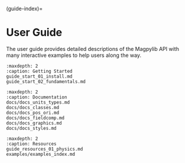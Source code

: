 (guide-index)=
# User Guide

The user guide provides detailed descriptions of the Magpylib API with many interactive examples to help users along the way.

```{toctree}
:maxdepth: 2
:caption: Getting Started
guide_start_01_install.md
guide_start_02_fundamentals.md
```

```{toctree}
:maxdepth: 2
:caption: Documentation
docs/docs_units_types.md
docs/docs_classes.md
docs/docs_pos_ori.md
docs/docs_fieldcomp.md
docs/docs_graphics.md
docs/docs_styles.md
```

```{toctree}
:maxdepth: 2
:caption: Resources
guide_resources_01_physics.md
examples/examples_index.md
```
